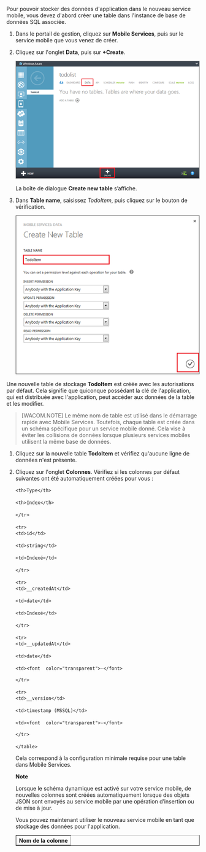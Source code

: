 Pour pouvoir stocker des données d'application dans le nouveau service mobile, vous devez d'abord créer une table dans l'instance de base de données SQL associée.

1.  Dans le portail de gestion, cliquez sur **Mobile Services**, puis sur le service mobile que vous venez de créer.

2.  Cliquez sur l'onglet **Data**, puis sur **+Create**.
    
   	![mobile-data-tab-empty](./media/mobile-services-create-new-service-data-2/mobile-data-tab-empty.png)
        
   	La boîte de dialogue **Create new table** s’affiche.

3.  Dans **Table name**, saisissez *TodoItem*, puis cliquez sur le
    bouton de vérification.

 	![mobile-create-todoitem-table](./media/mobile-services-create-new-service-data-2/mobile-create-todoitem-table.png) 

  Une nouvelle table de stockage **TodoItem** est créée avec les autorisations par défaut. Cela signifie que quiconque possédant la clé de l'application, qui est distribuée avec l'application, peut accéder aux données de la table et les modifier.

> [WACOM.NOTE] 
> Le même nom de table est utilisé dans le démarrage rapide avec Mobile Services. Toutefois, chaque table est créée dans un schéma spécifique pour un service mobile donné. Cela vise à éviter les collisions de données lorsque plusieurs services mobiles utilisent la même base de données.

1.  Cliquez sur la nouvelle table **TodoItem** et vérifiez qu'aucune ligne de données n'est présente.

2.  Cliquez sur l'onglet **Colonnes**. Vérifiez si les colonnes par défaut suivantes ont été automatiquement créées pour vous :
    
    <table  border="1" cellpadding="10">
     	<tr>
     	<th>Nom de la colonne</th>
    
     	<th>Type</th>
    
     	<th>Index</th>
    
     	</tr>
    
     	<tr>
     	<td>id</td>
    
     	<td>string</td>
    
     	<td>Indexé</td>
    
     	</tr>
    
     	<tr>
     	<td>__createdAt</td>
    
     	<td>date</td>
    
     	<td>Indexé</td>
    
     	</tr>
    
     	<tr>
     	<td>__updatedAt</td>
    
     	<td>date</td>
    
     	<td><font  color="transparent">-</font>
    </td>
    
     	</tr>
    
     	<tr>
     	<td>__version</td>
    
     	<td>timestamp (MSSQL)</td>
    
     	<td><font  color="transparent">-</font>
    </td>
    
     	</tr>
     	
     	</table>

 	Cela correspond à la configuration minimale requise pour une table dans Mobile Services.	  
 
 	<div class="dev-callout"><b>Note</b>
 	<p>Lorsque le schéma dynamique est activé sur votre service mobile, de nouvelles colonnes sont créées automatiquement lorsque des objets JSON sont envoyés au service mobile par une opération d’insertion ou de mise à jour.</p>
 	</div>


Vous pouvez maintenant utiliser le nouveau service mobile en tant que stockage des données pour l'application.